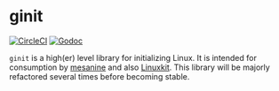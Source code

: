 # ginit 
[![CircleCI](https://img.shields.io/circleci/project/github/mesanine/ginit.svg)](https://circleci.com/gh/mesanine/ginit) [![Godoc](https://img.shields.io/badge/api-Godoc-blue.svg)](https://godoc.org/github.com/mesanine/ginit)


`ginit` is a high(er) level library for initializing Linux. It is intended for consumption by [mesanine](https://github.com/mesanine/mesanine) and also [Linuxkit](https://github.com/linuxkit/linuxkit). This library will be majorly refactored several times before becoming stable.

